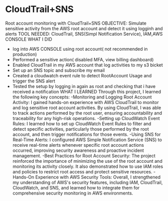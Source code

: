 # CloudTrail+SNS
Root account monitoring with CloudTrail+SNS
OBJECTIVE: Simulate  sensitive activity from the AWS root account and detect it using logginh and alerts
TOOL NEEDED: CloudTrail, SNS(Simpl Notification Service), IAM,AWS CONSOLE
WHAT I DID
- log into AWS CONSOLE using root account( not recommended in production)
- Performed a sensitive action( disabled MFA, view billing dashboard)
- Enabled CloudTrail in my AWS account that log activities to my s3 bicket
- Set up an SNS topic and subscribe my email
- Created a cloudwatch event rule to detect RootAccount Usage and trigger the SNS alert
- Tested the setup by logging in again as root and checking that i have received a notification
WHAT I LEARNED
Through this project, I learned the following key concepts:
-Monitoring and Logging Root Account Activity: I gained hands-on experience with AWS CloudTrail to monitor and log sensitive root account activities. By using CloudTrail, I was able to track actions performed by the root user, ensuring accountability and traceability for any high-risk operations.
-Setting up CloudWatch Event Rules: I learned how to set up CloudWatch Event Rules to filter and detect specific activities, particularly those performed by the root account, and then trigger notifications for those events.
-Using SNS for Real-Time Alerts: I configured AWS Simple Notification Service (SNS) to receive real-time alerts whenever specific root account actions occurred, improving security awareness and proactive incident management.
-Best Practices for Root Account Security: The project reinforced the importance of minimizing the use of the root account and monitoring its activity closely. It also demonstrated how to use IAM roles and policies to restrict root access and protect sensitive resources.
-Hands-On Experience with AWS Security Tools: Overall, I strengthened my understanding of AWS's security features, including IAM, CloudTrail, CloudWatch, and SNS, and learned how to integrate them for comprehensive security monitoring in AWS environments. 
